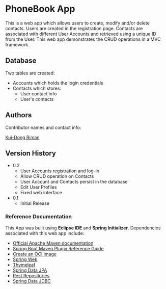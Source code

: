 # PhoneBook App

This is a web app which allows users to create, modify and/or delete contacts. Users are created in the registration page. Contacts are associated with different User Accounts and retrieved using a unique ID from the User. This web app demonstrates the CRUD operations in a MVC framework.

## Database

Two tables are created:

* Accounts which holds the login credentials
* Contacts which stores:
    * User contact info
    * User's contacts

## Authors

Contributor names and contact info:

[Kui-Dong Riman](https://github.com/Kai-03/)

## Version History

* 0.2
    * User Accounts registration and log-in
    * Allow CRUD operation on Contacts
    * User Account and Contacts persist in the database
    * Edit User Profiles
    * Fixed web interface
* 0.1
    * Initial Release

### Reference Documentation

This App was built using **Eclipse IDE** and **Spring Initializer**. Dependencies associated with this web app include:

* [Official Apache Maven documentation](https://maven.apache.org/guides/index.html)
* [Spring Boot Maven Plugin Reference Guide](https://docs.spring.io/spring-boot/docs/2.5.2/maven-plugin/reference/html/)
* [Create an OCI image](https://docs.spring.io/spring-boot/docs/2.5.2/maven-plugin/reference/html/#build-image)
* [Spring Web](https://docs.spring.io/spring-boot/docs/2.5.2/reference/htmlsingle/#boot-features-developing-web-applications)
* [Thymeleaf](https://docs.spring.io/spring-boot/docs/2.5.2/reference/htmlsingle/#boot-features-spring-mvc-template-engines)
* [Spring Data JPA](https://docs.spring.io/spring-boot/docs/2.5.2/reference/htmlsingle/#boot-features-jpa-and-spring-data)
* [Rest Repositories](https://docs.spring.io/spring-boot/docs/2.5.2/reference/htmlsingle/#howto-use-exposing-spring-data-repositories-rest-endpoint)
* [Spring Data JDBC](https://docs.spring.io/spring-data/jdbc/docs/current/reference/html/)

